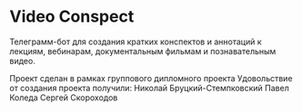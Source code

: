 # Video Conspect

Телеграмм-бот для создания кратких конспектов и аннотаций к лекциям, вебинарам, документальным фильмам и познавательным видео.

Проект сделан в рамках группового дипломного проекта
Удовольствие от создания проекта получили:
Николай Бруцкий-Стемпковский
Павел Коледа
Сергей Скороходов
